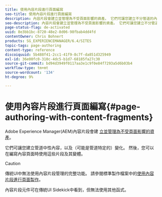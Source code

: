 ```yaml
---
title: 使用內容片段進行頁面編寫
seo-title: 使用內容片段進行頁面編寫
description: 內容片段會建立並管理為不受頁面影響的資產。 它們可讓您建立不分管道的內容，以及變數。
seo-description: 內容片段會建立並管理為不受頁面影響的資產。 它們可讓您建立不分管道的內容，以及變數。
page-status-flag: de-activated
uuid: 8e3bb1bc-8720-48e2-8d06-98fbab4dd4fd
contentOwner: Chris Bohnert
products: SG_EXPERIENCEMANAGER/6.4/SITES
topic-tags: page-authoring
content-type: reference
discoiquuid: 5b488f41-2cc1-41f9-8c7f-da851d325949
exl-id: 36e00fc0-310c-4dc5-b1d7-68185fa27c30
source-git-commit: bd94d3949f0117aa3e1c9f0e84f7293a5d6b03b4
workflow-type: tm+mt
source-wordcount: '134'
ht-degree: 9%

---
```


# 使用內容片段進行頁面編寫{#page-authoring-with-content-fragments}

Adobe Experience Manager(AEM)內容片段會建 [立並管理為不受頁面影響的資產](/help/assets/content-fragments.md)。

它們可讓您建立管道中性內容，以及（可能是管道特定的）變化。 然後，您可以在編寫內容頁面時使用這些片段及其變體。

>[!CAUTION]
>
>傳統UI中無法使用內容片段管理的完整功能。 請參閱標準製作檔案中的[使用內容片段進行頁面製作](/help/sites-authoring/content-fragments.md)。
>
>內容片段元件可在傳統UI Sidekick中看到，但無法使用其他函式。
